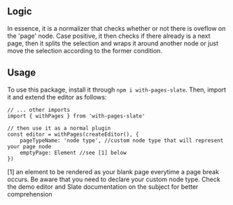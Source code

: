 ## Logic
In essence, it is a normalizer that checks whether or not there is oveflow on the 'page' node. Case positive, it then checks if there already is a next page, then it splits the selection and wraps it around another node or just move the selection according to the former condition. 

## Usage
To use this package, install it through `npm i with-pages-slate`. Then, import it and extend the editor as follows:

```
// ... other imports
import { withPages } from 'with-pages-slate'

// then use it as a normal plugin
const editor = withPages(createEditor(), {
    pageTypeName: 'node type', //custom node type that will represent your page node
    emptyPage: Element //see [1] below
})
```

\[1] an element to be rendered as your blank page everytime a page break occurs. Be aware that you need to declare your custom node type. Check the demo editor and Slate documentation on the subject for better comprehension